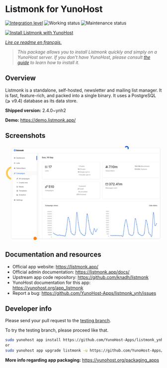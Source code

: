 <!--
N.B.: This README was automatically generated by https://github.com/YunoHost/apps/tree/master/tools/README-generator
It shall NOT be edited by hand.
-->

# Listmonk for YunoHost

[![Integration level](https://dash.yunohost.org/integration/listmonk.svg)](https://dash.yunohost.org/appci/app/listmonk) ![Working status](https://ci-apps.yunohost.org/ci/badges/listmonk.status.svg) ![Maintenance status](https://ci-apps.yunohost.org/ci/badges/listmonk.maintain.svg)

[![Install Listmonk with YunoHost](https://install-app.yunohost.org/install-with-yunohost.svg)](https://install-app.yunohost.org/?app=listmonk)

*[Lire ce readme en français.](./README_fr.md)*

> *This package allows you to install Listmonk quickly and simply on a YunoHost server.
If you don't have YunoHost, please consult [the guide](https://yunohost.org/#/install) to learn how to install it.*

## Overview

Listmonk is a standalone, self-hosted, newsletter and mailing list manager. It is fast, feature-rich, and packed into a single binary. It uses a PostgreSQL (⩾ v9.4) database as its data store.


**Shipped version:** 2.4.0~ynh2

**Demo:** https://demo.listmonk.app/

## Screenshots

![Screenshot of Listmonk](./doc/screenshots/screenshot.png)

## Documentation and resources

* Official app website: <https://listmonk.app/>
* Official admin documentation: <https://listmonk.app/docs/>
* Upstream app code repository: <https://github.com/knadh/listmonk>
* YunoHost documentation for this app: <https://yunohost.org/app_listmonk>
* Report a bug: <https://github.com/YunoHost-Apps/listmonk_ynh/issues>

## Developer info

Please send your pull request to the [testing branch](https://github.com/YunoHost-Apps/listmonk_ynh/tree/testing).

To try the testing branch, please proceed like that.

``` bash
sudo yunohost app install https://github.com/YunoHost-Apps/listmonk_ynh/tree/testing --debug
or
sudo yunohost app upgrade listmonk -u https://github.com/YunoHost-Apps/listmonk_ynh/tree/testing --debug
```

**More info regarding app packaging:** <https://yunohost.org/packaging_apps>
